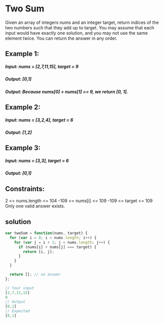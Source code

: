 # Two Sum
Given an array of integers nums and an integer target, return indices of the two numbers such that they add up to target.
You may assume that each input would have exactly one solution, and you may not use the same element twice.
You can return the answer in any order.

## Example 1:
##### Input: nums = [2,7,11,15], target = 9
##### Output: [0,1]
##### Output: Because nums[0] + nums[1] == 9, we return [0, 1].

## Example 2:
##### Input: nums = [3,2,4], target = 6
##### Output: [1,2]

## Example 3:
##### Input: nums = [3,3], target = 6
##### Output: [0,1]
 
## Constraints:
2 <= nums.length <= 104
-109 <= nums[i] <= 109
-109 <= target <= 109
Only one valid answer exists.

## solution
```javascript
var twoSum = function(nums, target) {
  for (var i = 0; i < nums.length; i++) {
    for (var j = i + 1; j < nums.length; j++) {
      if (nums[i] + nums[j] === target) {
        return [i, j];
      }
    }
  }

  return []; // no answer
};
```

```javascript
// Your input
[2,7,11,15]
9
// Output
[0,1]
// Expected
[0,1]
```
